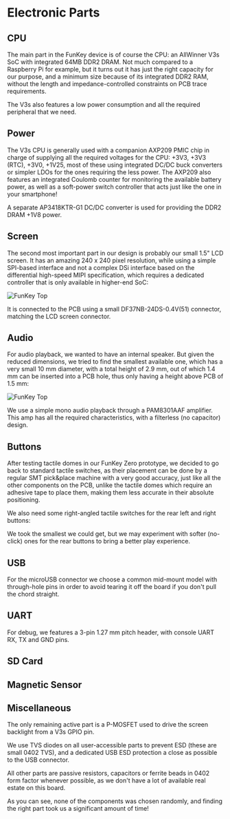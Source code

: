 Electronic Parts
====

CPU
---

The main part in the FunKey device is of course the CPU: an AllWinner V3s SoC with integrated 64MB DDR2 DRAM. Not much compared to a Raspberry Pi for example, but it turns out it has just the right capacity for our purpose, and a minimum size because of its integrated DDR2 RAM, without the length and impedance-controlled constraints on PCB trace requirements.

The V3s also features a low power consumption and all the required peripheral that we need.

Power
-----

The V3s CPU is generally used with a companion AXP209 PMIC chip in charge of supplying all the required voltages for the CPU: +3V3, +3V3 (RTC), +3V0, +1V25, most of these using integrated DC/DC buck converters or simpler LDOs for the ones requiring the less power. The AXP209 also features an integrated Coulomb counter for monitoring the available battery power, as well as a soft-power switch controller that acts just like the one in your smartphone!

A separate AP3418KTR-G1 DC/DC converter is used for providing the DDR2 DRAM +1V8 power.

Screen
------

The second most important part in our design is probably our small 1.5" LCD screen. It has an amazing 240 x 240 pixel resolution, while using a simple SPI-based interface and not a complex DSi interface based on the differential high-speed MIPI specification, which requires a dedicated controller that is only available in higher-end SoC:

![FunKey Top](/assets/images/9913621524305225162.jpeg)

It is connected to the PCB using a small DF37NB-24DS-0.4V(51) connector, matching the LCD screen connector.

Audio
-----

For audio playback, we wanted to have an internal speaker. But given the reduced dimensions, we tried to find the smallest available one, which has a very small 10 mm diameter, with a total height of 2.9 mm, out of which 1.4 mm can be inserted into a PCB hole, thus only having a height above PCB of 1.5 mm:

![FunKey Top](/assets/images/MFG_CDM-10008_sml.webp)

We use a simple mono audio playback through a PAM8301AAF amplifier. This amp has all the required characteristics, with a filterless (no capacitor) design.

Buttons
-------

After testing tactile domes in our FunKey Zero prototype, we decided to go back to standard tactile switches, as their placement can be done by a regular SMT pick&place machine with a very good accuracy, just like all the other components on the PCB, unlike the tactile domes which require an adhesive tape to place them, making them less accurate in their absolute positioning.

We also need some right-angled tactile switches for the rear left and right buttons:

We took the smallest we could get, but we may experiment with softer (no-click) ones for the rear buttons to bring a better play experience.

USB
---

For the microUSB connector we choose a common mid-mount model with through-hole pins in order to avoid tearing it off the board if you don't pull the chord straight. 

UART
----

For debug, we features a 3-pin  1.27 mm pitch header, with console UART RX, TX and GND pins.

SD Card
-------

Magnetic Sensor
---------------

Miscellaneous
-------------

The only remaining active part is a P-MOSFET used to drive the screen backlight from a V3s GPIO pin.

We use TVS diodes on all user-accessible parts to prevent ESD (these are small 0402 TVS), and a dedicated USB ESD protection a close as possible to the USB connector.

All other parts are passive resistors, capacitors or ferrite beads in 0402 form factor whenever possible, as we don't have a lot of available real estate on this board.

As you can see, none of the components was chosen randomly, and finding the right part took us a significant amount of time!
